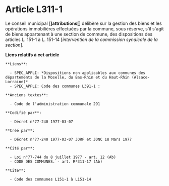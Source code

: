 # Article L311-1

Le conseil municipal [**]attributions[**] délibère sur la gestion des biens et les opérations immobilières effectuées par la
commune, sous réserve, s'il s'agit de biens appartenant à une section de commune, des dispositions des articles L. 151-1 à L.
151-14 [*intervention de la commission syndicale de la section*].

**Liens relatifs à cet article**

	**Liens**:

	  - SPEC_APPLI: *Dispositions non applicables aux communes des départements de la Moselle, du Bas-Rhin et du Haut-Rhin (Alsace-Lorraine)*
	  - SPEC_APPLI: Code des communes L391-1 :

	**Anciens textes**:

	  - Code de l'administration communale 291

	**Codifié par**:

	  - Décret n°77-240 1977-03-07

	**Créé par**:

	  - Décret n°77-240 1977-03-07 JORF et JONC 18 Mars 1977

	**Cité par**:

	  - Loi n°77-744 du 8 juillet 1977 - art. 12 (Ab)
	  - CODE DES COMMUNES. - art. R*311-17 (Ab)

	**Cite**:

	  - Code des communes L151-1 à L151-14
